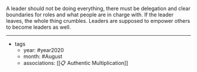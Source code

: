 A leader should not be doing everything, there must be delegation and clear boundaries for roles and what people are in charge with. If the leader leaves, the whole thing crumbles. Leaders are supposed to empower others to become leaders as well.

---
- tags
	- year: #year2020
	- month: #August
	- associations: [[📋  Authentic Multiplication]]